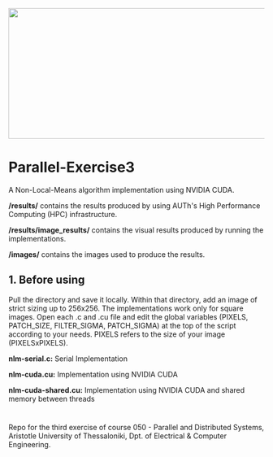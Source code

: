 <p align="center">
  <img width="600" height="257" src="https://i.imgur.com/DOgejso.png">
</p>

# Parallel-Exercise3

A Non-Local-Means algorithm implementation using NVIDIA CUDA.

**/results/** contains the results produced by using AUTh's High Performance Computing (HPC) infrastructure.

**/results/image_results/** contains the visual results produced by running the implementations. 

**/images/** contains the images used to produce the results.

## **1. Before using**
Pull the directory and save it locally. Within that directory, add an image of strict sizing up to 256x256. The implementations work only for square images. Open each .c and .cu file and edit the global variables (PIXELS, PATCH_SIZE, FILTER_SIGMA, PATCH_SIGMA) at the top of the script according to your needs.
PIXELS refers to the size of your image (PIXELSxPIXELS).

**nlm-serial.c:** Serial Implementation

**nlm-cuda.cu:** Implementation using NVIDIA CUDA

**nlm-cuda-shared.cu:** Implementation using NVIDIA CUDA and shared memory between threads

#
Repo for the third exercise of course 050 - Parallel and Distributed Systems, Aristotle University of Thessaloniki, Dpt. of Electrical & Computer Engineering.

